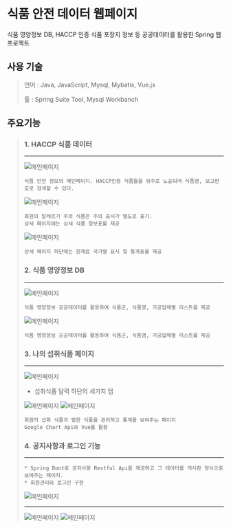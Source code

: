 # 식품 안전 데이터 웹페이지
식품 영양정보 DB, HACCP 인증 식품 포장지 정보 등 공공데이터를 활용한 Spring 웹 프로젝트

## 사용 기술
> 언어 : Java, JavaScript, Mysql, Mybatis, Vue.js
>
> 툴 : Spring Suite Tool, Mysql Workbanch

## 주요기능
> 
> ### 1. HACCP 식품 데이터
> ***
> ![메인페이지](./SafeFood_Web_Spring_GJ_BYG_LSH/캡처/F01_식품명검색.PNG)
> ```
> 식품 안전 정보의 메인페이지. HACCP인증 식품들을 위주로 노출되며 식품명, 보고번호로 검색할 수 있다.
> ```
>
> ![메인페이지](./SafeFood_Web_Spring_GJ_BYG_LSH/캡처/F03_식품별_알레르기_표시.PNG)
> ```
> 회원의 알레르기 주의 식품은 주의 표시가 별도로 표기.
> 상세 페이지에는 상세 식품 정보표를 제공
> ```
>
> ![메인페이지](./SafeFood_Web_Spring_GJ_BYG_LSH/캡처/F15_원재료_국가별_표시및통계.PNG)
> ```
> 상세 페이지 하단에는 원재료 국가별 표시 및 통계표를 제공
> ```
>
> ### 2. 식품 영양정보 DB
> ***
> ![메인페이지](./SafeFood_Web_Spring_GJ_BYG_LSH/캡처/F21_검색기능.png)
> ```
> 식품 영양정보 공공데이터를 활용하여 식품군, 식품명, 가공업체별 리스트를 제공
> ```
>
> ![메인페이지](./SafeFood_Web_Spring_GJ_BYG_LSH/캡처/F04_식품별_영양성분_주의_표시.PNG)
> ```
> 식품 영양정보 공공데이터를 활용하여 식품군, 식품명, 가공업체별 리스트를 제공
> ```
>
> ### 3. 나의 섭취식품 페이지
> ***
> ![메인페이지](./SafeFood_Web_Spring_GJ_BYG_LSH/캡처/F08_섭취식품_데이터관리.PNG)
>
> * 섭취식품 달력 하단의 세가지 탭
>
> ![메인페이지](./SafeFood_Web_Spring_GJ_BYG_LSH/캡처/F09_섭취식품_영양소별통계.PNG)
> ![메인페이지](./SafeFood_Web_Spring_GJ_BYG_LSH/캡처/F12_찜한식품_통계보기.png)
> 
> ```
> 회원의 섭취 식품과 찜한 식품을 관리하고 통계를 보여주는 페이지
> Google Chart Api와 Vue를 활용
> ```
>
> ### 4. 공지사항과 로그인 기능
> ***
> ```
> * Spring Boot로 공지사항 Restful Api를 제공하고 그 데이터를 게시판 형식으로 보여주는 페이지.
> * 회원관리와 로그인 구현
> ```
>
> ![메인페이지](./SafeFood_Web_Spring_GJ_BYG_LSH/캡처/F07_공지사항_01.PNG)
> ***
> ![메인페이지](./SafeFood_Web_Spring_GJ_BYG_LSH/캡처/F05_회원관리.PNG)
> ![메인페이지](./SafeFood_Web_Spring_GJ_BYG_LSH/캡처/F06_로그인관리.png)
